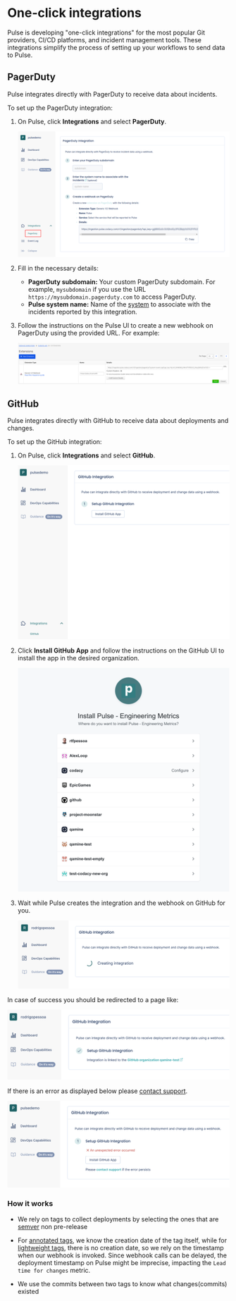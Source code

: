 # One-click integrations

Pulse is developing "one-click integrations" for the most popular Git providers, CI/CD platforms, and incident management tools. These integrations simplify the process of setting up your workflows to send data to Pulse.

## PagerDuty

Pulse integrates directly with PagerDuty to receive data about incidents.

To set up the PagerDuty integration:

1.  On Pulse, click **Integrations** and select **PagerDuty**.

    ![PagerDuty integration](images/pagerduty.png)

1.  Fill in the necessary details:

    - **PagerDuty subdomain:** Your custom PagerDuty subdomain. For example, `mysubdomain` if you use the URL `https://mysubdomain.pagerduty.com` to access PagerDuty.
    - **Pulse system name:** Name of the [system](https://docs.pulse.codacy.com/#before-you-begin) to associate with the incidents reported by this integration.

1.  Follow the instructions on the Pulse UI to create a new webhook on PagerDuty using the provided URL. For example:

    ![PagerDuty webhook](images/pagerduty-webhook.png)

## GitHub

Pulse integrates directly with GitHub to receive data about deployments and changes.

To set up the GitHub integration:

1.  On Pulse, click **Integrations** and select **GitHub**.

    ![GitHub integration](images/ghi-setup.png)

1.  Click **Install GitHub App** and follow the instructions on the GitHub UI to install the app in the desired organization.

    ![GitHub webhook](images/ghi-github-install.png)

1.  Wait while Pulse creates the integration and the webhook on GitHub for you.

    ![GitHub webhook](images/ghi-creating.png)

In case of success you should be redirected to a page like:

![GitHub webhook](images/ghi-ok.png)

If there is an error as displayed below please [contact support](mailto:pulsesupport@codacy.com).

![GitHub webhook](images/ghi-error.png)

### How it works

- We rely on tags to collect deployments by selecting the ones that are [semver](https://semver.org) non pre-release

- For [annotated tags](https://git-scm.com/book/en/v2/Git-Basics-Tagging#_annotated_tags), we know the creation date of the tag itself,
  while for [lightweight tags](https://git-scm.com/book/en/v2/Git-Basics-Tagging#_lightweight_tags), there is no creation date,
  so we rely on the timestamp when our webhook is invoked.
  Since webhook calls can be delayed, the deployment timestamp on Pulse might be imprecise, impacting the `Lead time for changes` metric.

- We use the commits between two tags to know what changes(commits) existed
